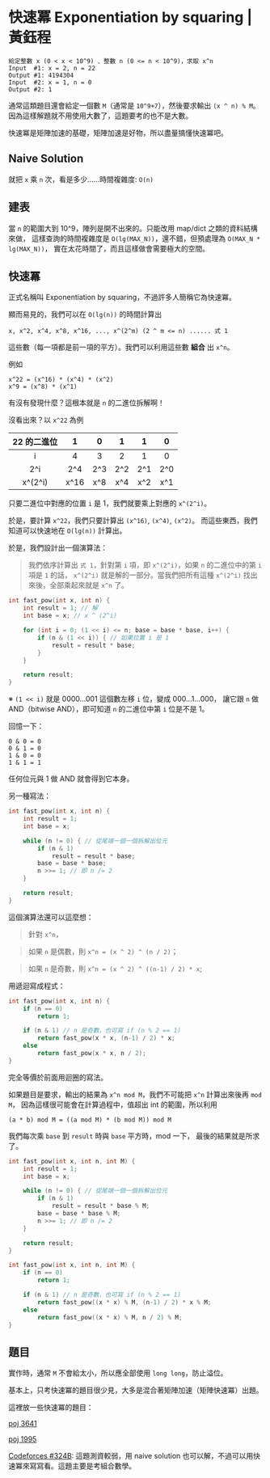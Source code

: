 # 快速冪 Exponentiation by squaring | 黃鈺程

```
給定整數 x (0 < x < 10^9) 、整數 n (0 <= n < 10^9)，求取 x^n
Input  #1: x = 2, n = 22
Output #1: 4194304
Input  #2: x = 1, n = 0
Output #2: 1
```

通常這類題目還會給定一個數 `M`（通常是 `10^9+7`），然後要求輸出 `(x ^ n) % M`。
因為這樣解題就不用使用大數了，這題要考的也不是大數。

快速冪是矩陣加速的基礎，矩陣加速是好物，所以盡量搞懂快速冪吧。

## Naive Solution

就把 `x` 乘 `n` 次，看是多少……時間複雜度: `O(n)`

## 建表

當 `n` 的範圍大到 10^9，陣列是開不出來的。只能改用 map/dict 之類的資料結構來做，
這樣查詢的時間複雜度是 `O(lg(MAX_N))`，還不錯，但預處理為 `O(MAX_N * lg(MAX_N))`，
實在太花時間了，而且這樣做會需要極大的空間。

## 快速冪

正式名稱叫 Exponentiation by squaring，不過許多人簡稱它為快速冪。

顯而易見的，我們可以在 `O(lg(n))` 的時間計算出
```no-highlight
x, x^2, x^4, x^8, x^16, ..., x^(2^m) (2 ^ m <= n) ...... 式 1
```
這些數（每一項都是前一項的平方）。我們可以利用這些數 **組合** 出 `x^n`。

例如
```
x^22 = (x^16) * (x^4) * (x^2)
x^9 = (x^8) * (x^1)
```
有沒有發現什麼？這根本就是 `n` 的二進位拆解啊！

沒看出來？以 `x^22` 為例

| 22 的二進位 |   1  |  0  |  1  |  1  |  0  |
|:-----------:|:----:|:---:|:---:|:---:|:---:|
|      i      |   4  |  3  |  2  |  1  |  0  |
|     2^i     |  2^4 | 2^3 | 2^2 | 2^1 | 2^0 |
|   x^(2^i)   | x^16 | x^8 | x^4 | x^2 | x^1 |

只要二進位中對應的位置 `i` 是 1，我們就要乘上對應的 `x^(2^i)`。

於是，要計算 `x^22`，我們只要計算出 `(x^16)`, `(x^4)`, `(x^2)`。
而這些東西，我們知道可以快速地在 `O(lg(n))` 計算出。

於是，我們設計出一個演算法：

> 我們依序計算出 `式 1`，針對第 `i` 項，即 `x^(2^i)`，如果 `n` 的二進位中的第 `i` 項是 `1` 的話，
> `x^(2^i)` 就是解的一部分。當我們把所有這種 `x^(2^i)` 找出來後，全部乘起來就是 `x^n` 了。

```cpp
int fast_pow(int x, int n) {
    int result = 1; // 解
    int base = x; // x ^ (2^i)

    for (int i = 0; (1 << i) <= n; base = base * base, i++) {
        if (n & (1 << i)) { // 如果位置 i 是 1
            result = result * base;
        }
    }

    return result;
}
```

※ `(1 << i)` 就是 0000...001 這個數左移 `i` 位，變成 000...1...000，
讓它跟 `n` 做 AND（bitwise AND），即可知道 `n` 的二進位中第 `i` 位是不是 1。

回憶一下：
```no-highlight
0 & 0 = 0
0 & 1 = 0
1 & 0 = 0
1 & 1 = 1
```
任何位元與 1 做 AND 就會得到它本身。

另一種寫法：
```cpp
int fast_pow(int x, int n) {
    int result = 1;
    int base = x;

    while (n != 0) { // 從尾端一個一個拆解出位元
        if (n & 1)
            result = result * base;
        base = base * base;
        n >>= 1; // 即 n /= 2
    }

    return result;
}
```

這個演算法還可以這麼想：

> 針對 `x^n`，

> 如果 `n` 是偶數，則 ```x^n = (x ^ 2) ^ (n / 2)```；

> 如果 `n` 是奇數，則 ```x^n = (x ^ 2) ^ ((n-1) / 2) * x```;

用遞迴寫成程式：
```cpp
int fast_pow(int x, int n) {
    if (n == 0)
        return 1;

    if (n & 1) // n 是奇數，也可寫 if (n % 2 == 1)
        return fast_pow(x * x, (n-1) / 2) * x;
    else
        return fast_pow(x * x, n / 2);
}
```
完全等價於前面用迴圈的寫法。


如果題目是要求，輸出的結果為 `x^n mod M`，我們不可能把 `x^n` 計算出來後再 `mod M`，
因為這樣很可能會在計算過程中，值超出 int 的範圍，所以利用
```no-highlight
(a * b) mod M = ((a mod M) * (b mod M)) mod M
```
我們每次乘 `base` 到 `result` 時與 `base` 平方時，mod 一下， 最後的結果就是所求了。

```cpp
int fast_pow(int x, int n, int M) {
    int result = 1;
    int base = x;

    while (n != 0) { // 從尾端一個一個拆解出位元
        if (n & 1)
            result = result * base % M;
        base = base * base % M;
        n >>= 1; // 即 n /= 2
    }

    return result;
}
```

```cpp
int fast_pow(int x, int n, int M) {
    if (n == 0)
        return 1;

    if (n & 1) // n 是奇數，也可寫 if (n % 2 == 1)
        return fast_pow((x * x) % M, (n-1) / 2) * x % M;
    else
        return fast_pow((x * x) % M, n / 2) % M;
}
```

## 題目

實作時，通常 `M` 不會給太小，所以應全部使用 `long long`，防止溢位。

基本上，只考快速冪的題目很少見，大多是混合著矩陣加速（矩陣快速冪）出題。

這裡放一些快速冪的題目：

[poj 3641](http://poj.org/problem?id=3641)

[poj 1995](http://poj.org/problem?id=1995)

[Codeforces #324B](http://codeforces.com/contest/584/problem/B):
這題測資較弱，用 naive solution 也可以解，不過可以用快速冪來寫寫看。這題主要是考組合數學。
